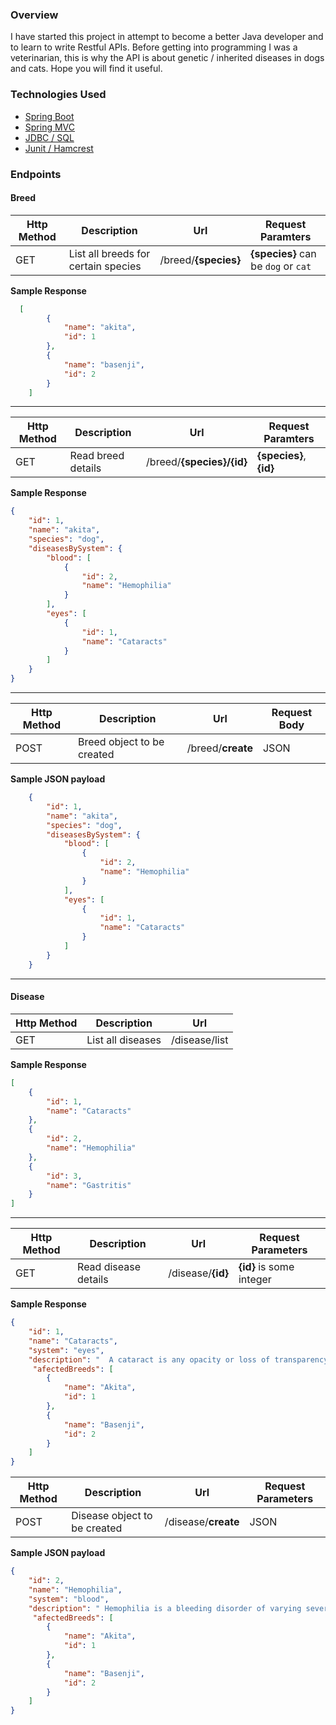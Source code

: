 
### Overview

I have started this project in attempt to become a better Java developer and to learn to write Restful APIs.
Before getting into programming I was a veterinarian, this is why the API is about genetic / inherited diseases in dogs and cats.
Hope you will find it useful.

### Technologies Used
- [Spring Boot](https://projects.spring.io/spring-boot/)
- [Spring MVC](https://docs.spring.io/spring/docs/current/spring-framework-reference/web.html)
- [JDBC / SQL](http://www.oracle.com/technetwork/java/javase/jdbc/index.html)
- [Junit / Hamcrest](https://github.com/junit-team/junit4/wiki/matchers-and-assertthat)


### Endpoints

#### Breed

 Http Method | Description| Url | Request Paramters|
--------|--------|--------|--------|
GET  | List all breeds for certain species   |  /breed/**{species}**  | **{species}**  can be `dog` or `cat`

**Sample Response**

```json
  [
        {
            "name": "akita",
            "id": 1
        },
        {
            "name": "basenji",
            "id": 2
        }
    ]
```

------------
 Http Method | Description| Url | Request Paramters|
--------|--------|--------|--------|
GET | Read breed details   | /breed/**{species}/{id}**   | **{species}**, **{id}**

**Sample Response**

```json
{
    "id": 1,
    "name": "akita",
    "species": "dog",
    "diseasesBySystem": {
        "blood": [
            {
                "id": 2,
                "name": "Hemophilia"
            }
        ],
        "eyes": [
            {
                "id": 1,
                "name": "Cataracts"
            }
        ]
    }
}
```

------------
 Http Method | Description| Url | Request Body
--------|--------|--------|--------|
POST | Breed object to be created   | /breed/**create**| JSON  

**Sample JSON payload**

```json
    {
        "id": 1,
        "name": "akita",
        "species": "dog",
        "diseasesBySystem": {
            "blood": [
                {
                    "id": 2,
                    "name": "Hemophilia"
                }
            ],
            "eyes": [
                {
                    "id": 1,
                    "name": "Cataracts"
                }
            ]
        }
    }
```

------------
#### Disease
Http Method | Description| Url| 
--------|--------|--------|
GET | List all diseases   |   /disease/list

**Sample Response**

```json
[
    {
        "id": 1,
        "name": "Cataracts"
    },
    {
        "id": 2,
        "name": "Hemophilia"
    },
    {
        "id": 3,
        "name": "Gastritis"
    }
]
```

------------
Http Method | Description| Url| Request Parameters  
--------|--------|--------|--------|
GET| Read disease details   | /disease/**{id}**   |  **{id}** is some integer 

**Sample Response**

```json
{
    "id": 1,
    "name": "Cataracts",
    "system": "eyes",
    "description": "  A cataract is any opacity or loss of transparency of the lens of the eye. The opacity may be confined to a small area of the lens or capsule, or it may affect the whole structure. A complete cataract affecting both eyes will result in blindness, whereas small non-progressive cataracts will not interfere with vision. Primary cataracts occur in some breeds; in other breeds the cataract may develop secondarily to another inherited disorder such as progressive retinal atrophy or glaucoma.",
     "afectedBreeds": [
        {
            "name": "Akita",
            "id": 1
        },
        {
            "name": "Basenji",
            "id": 2
        }
    ]
}
```
Http Method | Description| Url| Request Parameters  
--------|--------|--------|--------|
POST | Disease object to be created   | /disease/**create**  | JSON

**Sample JSON payload**

```json
{
    "id": 2,
    "name": "Hemophilia",
    "system": "blood",
    "description": " Hemophilia is a bleeding disorder of varying severity that is due to a deficiency in specific clotting factors.",
     "afectedBreeds": [
        {
            "name": "Akita",
            "id": 1
        },
        {
            "name": "Basenji",
            "id": 2
        }
    ]
}
```
